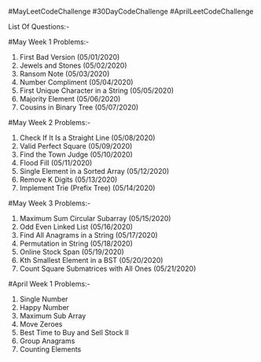 #MayLeetCodeChallenge #30DayCodeChallenge #AprilLeetCodeChallenge


List Of Questions:-

#May Week 1 Problems:-
1. First Bad Version (05/01/2020)
2. Jewels and Stones (05/02/2020)
3. Ransom Note (05/03/2020)
4. Number Compliment (05/04/2020) 
5. First Unique Character in a String (05/05/2020) 
6. Majority Element (05/06/2020)
7. Cousins in Binary Tree (05/07/2020)


#May Week 2 Problems:-
1. Check If It Is a Straight Line (05/08/2020)
2. Valid Perfect Square (05/09/2020)
3. Find the Town Judge (05/10/2020)
4. Flood Fill (05/11/2020)
5. Single Element in a Sorted Array (05/12/2020)
6. Remove K Digits (05/13/2020)
7. Implement Trie (Prefix Tree) (05/14/2020)

#May Week 3 Problems:-
1. Maximum Sum Circular Subarray (05/15/2020)
2. Odd Even Linked List (05/16/2020)
3. Find All Anagrams in a String (05/17/2020)
4. Permutation in String (05/18/2020)
5. Online Stock Span (05/19/2020)
6. Kth Smallest Element in a BST (05/20/2020)
7. Count Square Submatrices with All Ones (05/21/2020)




#April Week 1 Problems:-
1. Single Number 
2. Happy Number 
3. Maximum Sub Array
4. Move Zeroes 
5. Best Time to Buy and Sell Stock II 
6. Group Anagrams 
7. Counting Elements 
